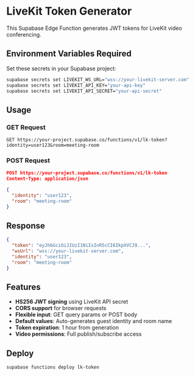 # LiveKit Token Generator

This Supabase Edge Function generates JWT tokens for LiveKit video conferencing.

## Environment Variables Required

Set these secrets in your Supabase project:

```bash
supabase secrets set LIVEKIT_WS_URL="wss://your-livekit-server.com"
supabase secrets set LIVEKIT_API_KEY="your-api-key"
supabase secrets set LIVEKIT_API_SECRET="your-api-secret"
```

## Usage

### GET Request
```
GET https://your-project.supabase.co/functions/v1/lk-token?identity=user123&room=meeting-room
```

### POST Request
```json
POST https://your-project.supabase.co/functions/v1/lk-token
Content-Type: application/json

{
  "identity": "user123",
  "room": "meeting-room"
}
```

## Response

```json
{
  "token": "eyJhbGciOiJIUzI1NiIsInR5cCI6IkpXVCJ9...",
  "wsUrl": "wss://your-livekit-server.com",
  "identity": "user123",
  "room": "meeting-room"
}
```

## Features

- **HS256 JWT signing** using LiveKit API secret
- **CORS support** for browser requests
- **Flexible input**: GET query params or POST body
- **Default values**: Auto-generates guest identity and room name
- **Token expiration**: 1 hour from generation
- **Video permissions**: Full publish/subscribe access

## Deploy

```bash
supabase functions deploy lk-token
```
